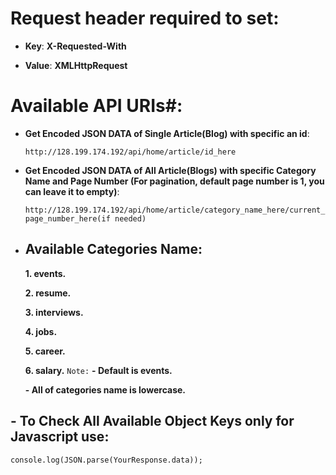 # Request header required to set:
- **Key**: **X-Requested-With**

- **Value**: **XMLHttpRequest**
# Available API URIs#:
- **Get Encoded JSON DATA of Single Article(Blog) with specific an id**:

  `http://128.199.174.192/api/home/article/id_here`
- **Get Encoded JSON DATA of All Article(Blogs) with specific Category Name and Page Number (For pagination, default page number is 1, you can leave it to empty)**:

  `http://128.199.174.192/api/home/article/category_name_here/current_page_number_here(if needed)`

 - ## Available Categories Name:
   **1. events.**
   
   **2. resume.**
   
   **3. interviews.**
   
   **4. jobs.**
   
   **5. career.**
   
   **6. salary.**
   `Note:`
   **- Default is events.**
   
   **- All of categories name is lowercase.**
  
 ## - To Check All Available Object Keys only for Javascript use:
    console.log(JSON.parse(YourResponse.data));

 
 
 

